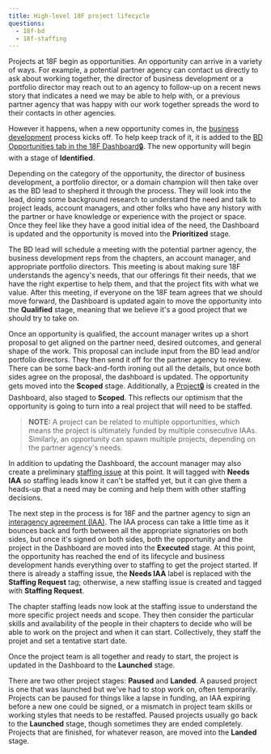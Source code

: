 ```yaml
---
title: High-level 18F project lifecycle
questions:
  - 18f-bd
  - 18f-staffing
---
```


Projects at 18F begin as opportunities. An opportunity can arrive in a variety
of ways. For example, a potential partner agency can contact us directly to ask
about working together, the director of business development or a portfolio
director may reach out to an agency to follow-up on a recent news story that
indicates a need we may be able to help with, or a previous partner agency that
was happy with our work together spreads the word to their contacts in other
agencies.

However it happens, when a new opportunity comes in, the
[business development]({{site.base_url}}/18f-bd/) process kicks off. To help
keep track of it, it is added to the
[BD Opportunities tab in the 18F Dashboard🔒](https://airtable.com/tblXEgAIZzipuVNZY/viwoNkShDjSTt2Adu?blocks=hide).
The new opportunity will begin with a stage of **Identified**.

Depending on the category of the opportunity, the director of business
development, a portfolio director, or a domain champion will then take over as
the BD lead to shepherd it through the process. They will look into the lead,
doing some background research to understand the need and talk to project leads,
account managers, and other folks who have any history with the partner or have
knowledge or experience with the project or space. Once they feel like they have
a good initial idea of the need, the Dashboard is updated and the opportunity
is moved into the **Prioritized** stage.

The BD lead will schedule a meeting with the potential partner agency, the
business development reps from the chapters, an account manager, and appropriate
portfolio directors. This meeting is about making sure 18F understands the
agency's needs, that our offerings fit their needs, that we have the right
expertise to help them, and that the project fits with what we value. After this
meeting, if everyone on the 18F team agrees that we should move forward, the
Dashboard is updated again to move the opportunity into the **Qualified** stage,
meaning that we believe it's a good project that we should try to take on.

Once an opportunity is qualified, the account manager writes up a short proposal
to get aligned on the partner need, desired outcomes, and general shape of the
work. This proposal can include input from the BD lead and/or portfolio
directors. They then send it off for the partner agency to review. There can be
some back-and-forth ironing out all the details, but once both sides agree on
the proposal, the dashboard is updated. The opportunity gets moved into the
**Scoped** stage. Additionally, a
[Project🔒](https://airtable.com/tblRHYBJtIZOxImMd/viw48sDuxG6HSKOhN?blocks=hide)
is created in the Dashboard, also staged to **Scoped**. This reflects our
optimism that the opportunity is going to turn into a real project that will
need to be staffed.

> **NOTE:** A project can be related to multiple opportunities, which means the
> project is ultimately funded by multiple consecutive IAAs. Similarly, an
> opportunity can spawn multiple projects, depending on the partner agency's
> needs.

In addition to updating the Dashboard, the account manager may also create a
preliminary [staffing issue](https://github.com/18F/staffing/issues) at this
point. It will tagged with **Needs IAA** so staffing leads know it can't be
staffed yet, but it can give them a heads-up that a need may be coming and help
them with other staffing decisions.

The next step in the process is for 18F and the partner agency to sign an
[interagency agreement (IAA)]({{site.base_url}}/agreements/). The IAA process
can take a little time as it bounces back and forth between all the appropriate
signatories on both sides, but once it's signed on both sides, both the
opportunity and the project in the Dashboard are moved into the **Executed**
stage. At this point, the opportunity has reached the end of its lifecycle and
business development hands everything over to staffing to get the project
started. If there is already a staffing issue, the **Needs IAA** label is
replaced with the **Staffing Request** tag; otherwise, a new staffing issue is
created and tagged with **Staffing Request**.

The chapter staffing leads now look at the staffing issue to understand the more
specific project needs and scope. They then consider the particular skills and
availability of the people in their chapters to decide who will be able to work
on the project and when it can start. Collectively, they staff the projet and
set a tentative start date.

Once the project team is all together and ready to start, the project is
updated in the Dashboard to the **Launched** stage.

There are two other project stages: **Paused** and **Landed**. A paused project
is one that was launched but we've had to stop work on, often temporarily.
Projects can be paused for things like a lapse in funding, an IAA expiring
before a new one could be signed, or a mismatch in project team skills or
working styles that needs to be restaffed. Paused projects usually go back to
the **Launched** stage, though sometimes they are ended completely. Projects
that are finished, for whatever reason, are moved into the **Landed** stage.
